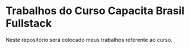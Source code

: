 # Trabalhos do Curso Capacita Brasil Fullstack
Neste repositório será colocado meus trabalhos referente ao curso.
